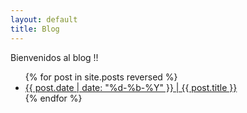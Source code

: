 ```yaml
---
layout: default
title: Blog
---
```


Bienvenidos al blog !!

<ul>
  {% for post in site.posts reversed %}
    <li>
      <a href="{{ post.url }}">{{ post.date | date: "%d-%b-%Y" }} | {{ post.title }}</a>
    </li>
  {% endfor %}
</ul>